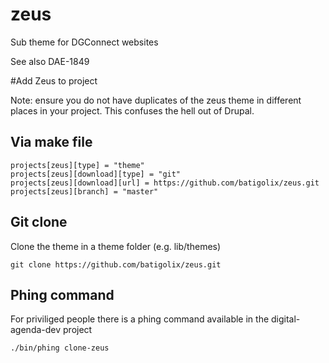 # zeus
Sub theme for DGConnect websites

See also DAE-1849

#Add Zeus to project

Note: ensure you do not have duplicates of the zeus theme in different places in your project. This confuses the hell out of Drupal.

## Via make file

    projects[zeus][type] = "theme"
    projects[zeus][download][type] = "git"
    projects[zeus][download][url] = https://github.com/batigolix/zeus.git
    projects[zeus][branch] = "master"

## Git clone

Clone the theme in a theme folder (e.g. lib/themes)

    git clone https://github.com/batigolix/zeus.git

## Phing command

For priviliged people there is a phing command available in the digital-agenda-dev project

    ./bin/phing clone-zeus
